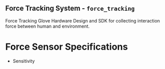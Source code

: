 ## Force Tracking System - `force_tracking`
Force Tracking Glove Hardware Design and SDK for collecting interaction force between human and environment.

# Force Sensor Specifications
- Sensitivity
